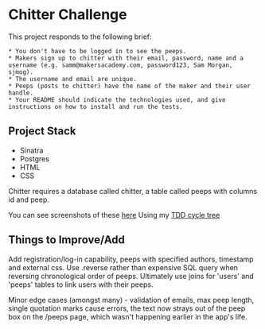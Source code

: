 Chitter Challenge
=================

This project responds to the following brief:

```
* You don't have to be logged in to see the peeps.
* Makers sign up to chitter with their email, password, name and a username (e.g. samm@makersacademy.com, password123, Sam Morgan, sjmog).
* The username and email are unique.
* Peeps (posts to chitter) have the name of the maker and their user handle.
* Your README should indicate the technologies used, and give instructions on how to install and run the tests.
```

## Project Stack
* Sinatra
* Postgres
* HTML
* CSS

Chitter requires a database called chitter, a table called peeps with columns id and peep.

You can see screenshots of these [here](./peeps_table.png)
Using my [TDD cycle tree](./tdd_cycle_tree.png)


## Things to Improve/Add

Add registration/log-in capability, peeps with specified authors, timestamp and external css. Use .reverse rather than expensive SQL query when reversing chronological order of peeps. Ultimately use joins for 'users' and 'peeps' tables to link users with their peeps.

Minor edge cases (amongst many) - validation of emails, max peep length, single quotation marks cause errors, the text now strays out of the peep box on the /peeps page, which wasn't happening earlier in the app's life. 



